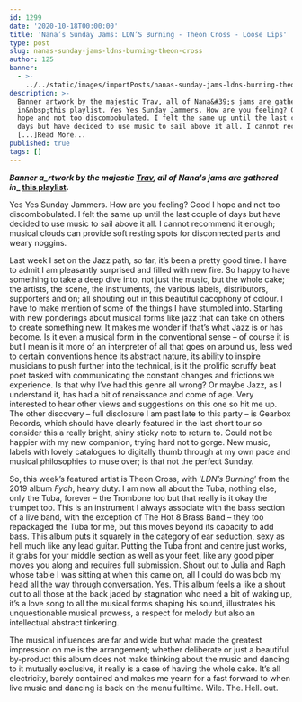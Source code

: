 ```yaml
---
id: 1299
date: '2020-10-18T00:00:00'
title: 'Nana’s Sunday Jams: LDN’S Burning - Theon Cross - Loose Lips'
type: post
slug: nanas-sunday-jams-ldns-burning-theon-cross
author: 125
banner:
  - >-
    ../../static/images/importPosts/nanas-sunday-jams-ldns-burning-theon-cross/image1299.jpeg
description: >-
  Banner artwork by the majestic Trav, all of Nana&#39;s jams are gathered
  in&nbsp;this playlist. Yes Yes Sunday Jammers. How are you feeling? Good I
  hope and not too discombobulated. I felt the same up until the last couple of
  days but have decided to use music to sail above it all. I cannot recommend it
  [...]Read More...
published: true
tags: []
---
```

**_Banner a_rtwork by the majestic [Trav](https://www.backdownwarchild.co.uk/), all of Nana's jams are gathered in__ [__this playlist__](https://open.spotify.com/playlist/12UoQ8ov5i6P8BIfm2lOjS?si=jarAn1CXSEuYB9vAxJidOg)__.__**

Yes Yes Sunday Jammers. How are you feeling? Good I hope and not too discombobulated. I felt the same up until the last couple of days but have decided to use music to sail above it all. I cannot recommend it enough; musical clouds can provide soft resting spots for disconnected parts and weary noggins.

Last week I set on the Jazz path, so far, it’s been a pretty good time. I have to admit I am pleasantly surprised and filled with new fire. So happy to have something to take a deep dive into, not just the music, but the whole cake; the artists, the scene, the instruments, the various labels, distributors, supporters and on; all shouting out in this beautiful cacophony of colour. I have to make mention of some of the things I have stumbled into. Starting with new ponderings about musical forms like jazz that can take on others to create something new. It makes me wonder if that’s what Jazz is or has become. Is it even a musical form in the conventional sense – of course it is but I mean is it more of an interpreter of all that goes on around us, less wed to certain conventions hence its abstract nature, its ability to inspire musicians to push further into the technical, is it the prolific scruffy beat poet tasked with communicating the constant changes and frictions we experience. Is that why I’ve had this genre all wrong? Or maybe Jazz, as I understand it, has had a bit of renaissance and come of age. Very interested to hear other views and suggestions on this one so hit me up. The other discovery – full disclosure I am past late to this party – is Gearbox Records, which should have clearly featured in the last short tour so consider this a really bright, shiny sticky note to return to. Could not be happier with my new companion, trying hard not to gorge. New music, labels with lovely catalogues to digitally thumb through at my own pace and musical philosophies to muse over; is that not the perfect Sunday. 

So, this week’s featured artist is Theon Cross, with ‘_LDN’s Burning_’ from the 2019 album _Fyah_, heavy duty. I am now all about the Tuba, nothing else, only the Tuba, forever – the Trombone too but that really is it okay the trumpet too. This is an instrument I always associate with the bass section of a live band, with the exception of The Hot 8 Brass Band – they too repackaged the Tuba for me, but this moves beyond its capacity to add bass. This album puts it squarely in the category of ear seduction, sexy as hell much like any lead guitar. Putting the Tuba front and centre just works, it grabs for your middle section as well as your feet, like any good piper moves you along and requires full submission. Shout out to Julia and Raph whose table I was sitting at when this came on, all I could do was bob my head all the way through conversation. Yes. This album feels a like a shout out to all those at the back jaded by stagnation who need a bit of waking up, it’s a love song to all the musical forms shaping his sound, illustrates his unquestionable musical prowess, a respect for melody but also an intellectual abstract tinkering. 

The musical influences are far and wide but what made the greatest impression on me is the arrangement; whether deliberate or just a beautiful by-product this album does not make thinking about the music and dancing to it mutually exclusive, it really is a case of having the whole cake. It’s all electricity, barely contained and makes me yearn for a fast forward to when live music and dancing is back on the menu fulltime. Wile. The. Hell. out.